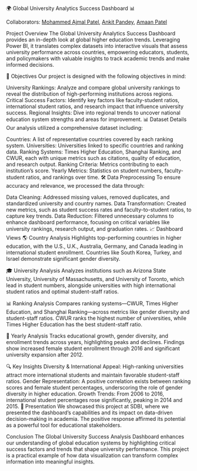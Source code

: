 🌍 Global University Analytics Success Dashboard 📊

Collaborators: [Mohammed Ajmal Patel](https://github.com/AjmalPatel16), [Ankit Pandey](https://github.com/ankit24067), [Amaan Patel](https://github.com/AmaanPatel786)

Project Overview
The Global University Analytics Success Dashboard provides an in-depth look at global higher education trends. Leveraging Power BI, it translates complex datasets into interactive visuals that assess university performance across countries, empowering educators, students, and policymakers with valuable insights to track academic trends and make informed decisions.

🎯 Objectives
Our project is designed with the following objectives in mind:

University Rankings: Analyze and compare global university rankings to reveal the distribution of high-performing institutions across regions.
Critical Success Factors: Identify key factors like faculty-student ratios, international student ratios, and research impact that influence university success.
Regional Insights: Dive into regional trends to uncover national education system strengths and areas for improvement.
📊 Dataset Details
Our analysis utilized a comprehensive dataset including:

Countries: A list of representative countries covered by each ranking system.
Universities: Universities linked to specific countries and ranking data.
Ranking Systems: Times Higher Education, Shanghai Ranking, and CWUR, each with unique metrics such as citations, quality of education, and research output.
Ranking Criteria: Metrics contributing to each institution’s score.
Yearly Metrics: Statistics on student numbers, faculty-student ratios, and rankings over time.
🛠️ Data Preprocessing
To ensure accuracy and relevance, we processed the data through:

Data Cleaning: Addressed missing values, removed duplicates, and standardized university and country names.
Data Transformation: Created new metrics, such as student success rates and faculty-to-student ratios, to capture key trends.
Data Reduction: Filtered unnecessary columns to enhance dashboard performance, focusing on critical variables like university rankings, research output, and graduation rates.
📈 Dashboard Views
🌎 Country Analysis
Highlights top-performing countries in higher education, with the U.S., U.K., Australia, Germany, and Canada leading in international student enrollment. Countries like South Korea, Turkey, and Israel demonstrate significant gender diversity.

🎓 University Analysis
Analyzes institutions such as Arizona State University, University of Massachusetts, and University of Toronto, which lead in student numbers, alongside universities with high international student ratios and optimal student-staff ratios.

📊 Ranking Analysis
Compares ranking systems—CWUR, Times Higher Education, and Shanghai Ranking—across metrics like gender diversity and student-staff ratios. CWUR ranks the highest number of universities, while Times Higher Education has the best student-staff ratio.

📆 Yearly Analysis
Tracks educational growth, gender diversity, and enrollment trends across years, highlighting peaks and declines. Findings show increased female student enrollment through 2016 and significant university expansion after 2012.

🔍 Key Insights
Diversity & International Appeal: High-ranking universities attract more international students and maintain favorable student-staff ratios.
Gender Representation: A positive correlation exists between ranking scores and female student percentages, underscoring the role of gender diversity in higher education.
Growth Trends: From 2006 to 2016, international student percentages rose significantly, peaking in 2014 and 2015.
🎤 Presentation
We showcased this project at SDBI, where we presented the dashboard’s capabilities and its impact on data-driven decision-making in academia. The positive response affirmed its potential as a powerful tool for educational stakeholders.

Conclusion
The Global University Success Analysis Dashboard enhances our understanding of global education systems by highlighting critical success factors and trends that shape university performance. This project is a practical example of how data visualization can transform complex information into meaningful insights.
